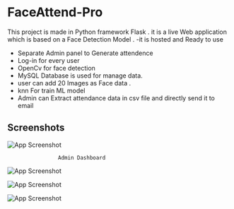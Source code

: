 # FaceAttend-Pro

This project is made in Python framework Flask . it is a live Web application which is based on a Face Detection Model . 
-it is hosted and Ready to use
- Separate Admin panel to Generate attendence 
- Log-in for every user
- OpenCv for face detection
- MySQL Database is used for manage data.
- user can add 20 Images as Face data .
- knn For train ML model 
- Admin can Extract attendance data in csv file and directly send it to email


## Screenshots


![App Screenshot](https://i.ibb.co/5Gvbksx/Screenshot-2023-05-18-002943.png)

                    Admin Dashboard
![App Screenshot](https://i.ibb.co/xhnQjcP/Web-capture-18-5-2023-0232-127-0-0-1.jpg)

![App Screenshot](https://i.ibb.co/CwzZbDp/Screenshot-2023-05-17-235612.png)

![App Screenshot](https://i.ibb.co/R6hZB5T/Web-capture-18-5-2023-01236-127-0-0-1.jpg)



